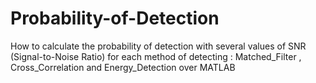 # Probability-of-Detection
How to calculate the probability of detection with several values of SNR (Signal-to-Noise Ratio) for each method of detecting : Matched_Filter , Cross_Correlation and Energy_Detection over MATLAB
